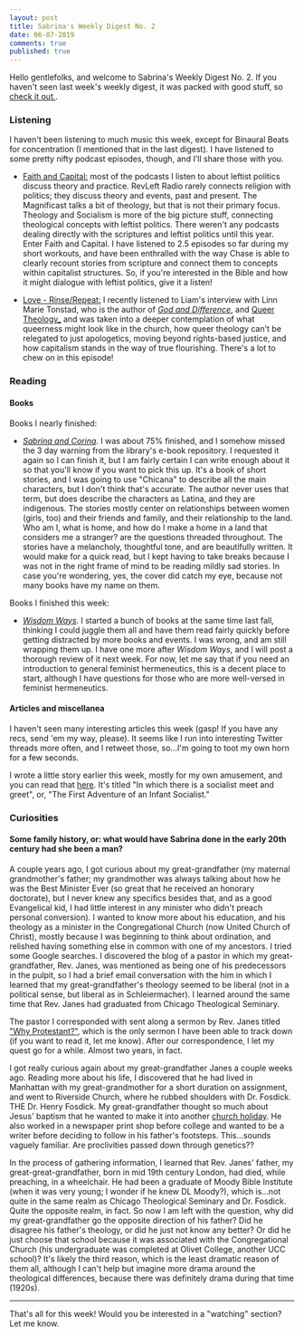 ```yaml
---
layout: post
title: Sabrina's Weekly Digest No. 2
date: 06-07-2019
comments: true
published: true
---
```


Hello gentlefolks, and welcome to Sabrina's Weekly Digest No. 2. If you haven't seen last week's weekly digest, it was packed with good stuff, so [check it out.](https://sdrp.me/2019/05/31/weekly-digest-one).

### Listening

I haven't been listening to much music this week, except for Binaural Beats for concentration (I mentioned that in the last digest). I have listened to some pretty nifty podcast episodes, though, and I'll share those with you.

- [Faith and Capital:](https://www.listennotes.com/podcasts/faith-and-capital-chase-tibbs-lRIUpN-kEOc/) most of the podcasts I listen to about leftist politics discuss theory and practice. RevLeft Radio rarely connects religion with politics; they discuss theory and events, past and present. The Magnificast talks a bit of theology, but that is not their primary focus. Theology and Socialism is more of the big picture stuff, connecting theological concepts with leftist politics. There weren't any podcasts dealing directly with the scriptures and leftist politics until this year. Enter Faith and Capital. I have listened to 2.5 episodes so far during my short workouts, and have been enthralled with the way Chase is able to clearly recount stories from scripture and connect them to concepts within capitalist structures. So, if you're interested in the Bible and how it might dialogue with leftist politics, give it a listen!

- [Love - Rinse/Repeat:](http://www.loverinserepeat.com/podcast) I recently listened to Liam's interview with Linn Marie Tonstad, who is the author of [_God and Difference_](https://g.co/kgs/d9Avrh), and [Queer Theology_](https://g.co/kgs/fKBxoB) and was taken into a deeper contemplation of what queerness might look like in the church, how queer theology can't be relegated to just apologetics, moving beyond rights-based justice, and how capitalism stands in the way of true flourishing. There's a lot to chew on in this episode!


### Reading

#### Books

Books I nearly finished:

- [_Sabrina and Corina_](https://www.kalifajardoanstine.com/). I was about 75% finished, and I somehow missed the 3 day warning from the library's e-book repository. I requested it again so I can finish it, but I am fairly certain I can write enough about it so that you'll know if you want to pick this up. It's a book of short stories, and I was going to use "Chicana" to describe all the main characters, but I don't think that's accurate. The author never uses that term, but does describe the characters as Latina, and they are indigenous. The stories mostly center on relationships between women (girls, too) and their friends and family, and their relationship to the land. Who am I, what is home, and how do I make a home in a land that considers me a stranger? are the questions threaded throughout. The stories have a melancholy, thoughtful tone, and are beautifully written. It would make for a quick read, but I kept having to take breaks because I was not in the right frame of mind to be reading mildly sad stories. In case you're wondering, yes, the cover did catch my eye, because not many books have my name on them.

Books I finished this week:
- [_Wisdom Ways_](https://g.co/kgs/FMBGrD). I started a bunch of books at the same time last fall, thinking I could juggle them all and have them read fairly quickly before getting distracted by more books and events. I was wrong, and am still wrapping them up. I have one more after _Wisdom Ways_, and I will post a thorough review of it next week. For now, let me say that if you need an introduction to general feminist hermeneutics, this is a decent place to start, although I have questions for those who are more well-versed in feminist hermeneutics.


#### Articles and miscellanea

I haven't seen many interesting articles this week (gasp! If you have any recs, send 'em my way, please). It seems like I run into interesting Twitter threads more often, and I retweet those, so...I'm going to toot my own horn for a few seconds.

I wrote a little story earlier this week, mostly for my own amusement, and you can read that [here](https://sdrp.me/2019/06/04/sabrina-meets-seattle-socialist/). It's titled "In which there is a socialist meet and greet", or, "The First Adventure of an Infant Socialist."

### Curiosities

#### Some family history, or: what would have Sabrina done in the early 20th century had she been a man?
A couple years ago, I got curious about my great-grandfather (my maternal grandmother's father; my grandmother was always talking about how he was the Best Minister Ever (so great that he received an honorary doctorate), but I never knew any specifics besides that, and as a good Evangelical kid, I had little interest in any minister who didn't preach personal conversion). I wanted to know more about his education, and his theology as a minister in the Congregational Church (now United Church of Christ), mostly because I was beginning to think about ordination, and relished having something else in common with one of my ancestors. I tried some Google searches. I discovered the blog of a pastor in which my great-grandfather, Rev. Janes, was mentioned as being one of his predecessors in the pulpit, so I had a brief email conversation with the him in which I learned that my great-grandfather's theology seemed to be liberal (not in a political sense, but liberal as in Schleiermacher). I learned around the same time that Rev. Janes had graduated from Chicago Theological Seminary.

The pastor I corresponded with sent along a sermon by Rev. Janes titled ["Why Protestant?"](https://firstcentral.org/feed-your-spirit/sermons/equal-liberty-conscience/), which is the only sermon I have been able to track down (if you want to read it, let me know). After our correspondence, I let my quest go for a while. Almost two years, in fact.

I got really curious again about my great-grandfather Janes a couple weeks ago. Reading more about his life, I discovered that he had lived in Manhattan with my great-grandmother for a short duration on assignment, and went to Riverside Church, where he rubbed shoulders with Dr. Fosdick. THE Dr. Henry Fosdick. My great-grandfather thought so much about Jesus' baptism that he wanted to make it into another [church holiday](https://blog.myquest-escottjones.com/2019/02/our-truth.html). He also worked in a newspaper print shop before college and wanted to be a writer before deciding to follow in his father's footsteps. This...sounds vaguely familiar. Are proclivities passed down through genetics??

In the process of gathering information, I learned that Rev. Janes' father, my great-great-grandfather, born in mid 19th century London, had died, while preaching, in a wheelchair. He had been a graduate of Moody Bible Institute (when it was very young; I wonder if he knew DL Moody?), which is...not quite in the same realm as Chicago Theological Seminary and Dr. Fosdick. Quite the opposite realm, in fact. So now I am left with the question, why did my great-grandfather go the opposite direction of his father? Did he disagree his father's theology, or did he just not know any better? Or did he just choose that school because it was associated with the Congregational Church (his undergraduate was completed at Olivet College, another UCC school)? It's likely the third reason, which is the least dramatic reason of them all, although I can't help but imagine more drama around the theological differences, because there was definitely drama during that time (1920s).

____
That's all for this week! Would you be interested in a "watching" section? Let me know.
